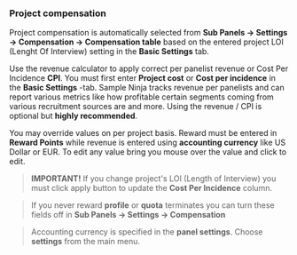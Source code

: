 ### Project compensation

Project compensation is automatically selected from **Sub Panels -> Settings -> Compensation -> Compensation table** based on the entered project LOI (Lenght Of Interview) setting in the **Basic Settings** tab.

Use the revenue calculator to apply correct per panelist revenue or Cost Per Incidence **CPI**. You must first enter **Project cost** or **Cost per incidence** in the **Basic Settings** -tab. Sample Ninja tracks revenue per panelists and can report various metrics like how profitable certain segments coming from various recruitment sources are and more. Using the revenue / CPI is optional but **highly recommended**.

You may override values on per project basis. Reward must be entered in **Reward Points** while revenue is entered using **accounting currency** like US Dollar or EUR. To edit any value bring you mouse over the value and click to edit.

> **IMPORTANT!** If you change project's LOI (Length of Interview) you must click apply button to update the **Cost Per Incidence** column.

> If you never reward **profile** or **quota** terminates you can turn these fields off in **Sub Panels -> Settings -> Compensation**

> Accounting currency is specified in the **panel settings**. Choose **settings** from the main menu.
